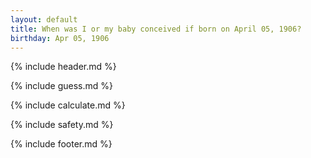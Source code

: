```yaml
---
layout: default
title: When was I or my baby conceived if born on April 05, 1906?
birthday: Apr 05, 1906
---
```


{% include header.md %}

{% include guess.md %}

{% include calculate.md %}

{% include safety.md %}

{% include footer.md %}



